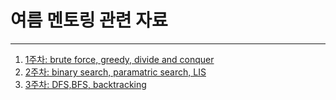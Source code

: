 #  여름 멘토링 관련 자료


------

 1. [1주차: brute force, greedy, divide and conquer](./summer_algorithm_study_week1.pdf)
 2. [2주차: binary search, paramatric search, LIS](./summer_algorithm_study_week2.pdf)
 3. [3주차: DFS,BFS, backtracking](./summer_algorithm_study_week3.pdf)
